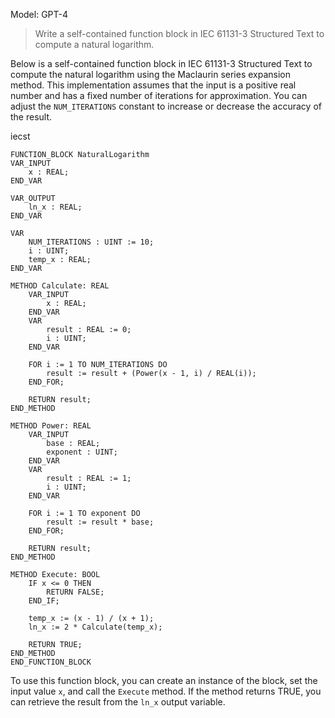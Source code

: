 Model: GPT-4

> Write a self-contained function block in IEC 61131-3 Structured Text to compute a natural logarithm.

Below is a self-contained function block in IEC 61131-3 Structured Text to compute the natural logarithm using the Maclaurin series expansion method. This implementation assumes that the input is a positive real number and has a fixed number of iterations for approximation. You can adjust the `NUM_ITERATIONS` constant to increase or decrease the accuracy of the result.

iecst

```iecst
FUNCTION_BLOCK NaturalLogarithm
VAR_INPUT
    x : REAL;
END_VAR

VAR_OUTPUT
    ln_x : REAL;
END_VAR

VAR
    NUM_ITERATIONS : UINT := 10;
    i : UINT;
    temp_x : REAL;
END_VAR

METHOD Calculate: REAL
    VAR_INPUT
        x : REAL;
    END_VAR
    VAR
        result : REAL := 0;
        i : UINT;
    END_VAR
    
    FOR i := 1 TO NUM_ITERATIONS DO
        result := result + (Power(x - 1, i) / REAL(i));
    END_FOR;
    
    RETURN result;
END_METHOD

METHOD Power: REAL
    VAR_INPUT
        base : REAL;
        exponent : UINT;
    END_VAR
    VAR
        result : REAL := 1;
        i : UINT;
    END_VAR
    
    FOR i := 1 TO exponent DO
        result := result * base;
    END_FOR;
    
    RETURN result;
END_METHOD

METHOD Execute: BOOL
    IF x <= 0 THEN
        RETURN FALSE;
    END_IF;

    temp_x := (x - 1) / (x + 1);
    ln_x := 2 * Calculate(temp_x);
    
    RETURN TRUE;
END_METHOD
END_FUNCTION_BLOCK
```

To use this function block, you can create an instance of the block, set the input value `x`, and call the `Execute` method. If the method returns TRUE, you can retrieve the result from the `ln_x` output variable.